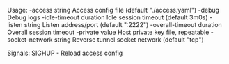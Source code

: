 Usage:
  -access string
    	Access config file (default "./access.yaml")
  -debug
    	Debug logs
  -idle-timeout duration
    	Idle session timeout (default 3m0s)
  -listen string
    	Listen address/port (default ":2222")
  -overall-timeout duration
    	Overall session timeout
  -private value
    	Host private key file, repeatable
  -socket-network string
    	Reverse tunnel socket network (default "tcp")

Signals:
  SIGHUP - Reload access config
